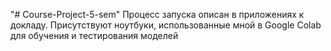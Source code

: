 "# Course-Project-5-sem" 
Процесс запуска описан в приложениях к докладу.
Присутствуют ноутбуки, использованные мной в Google Colab для обучения и тестирования моделей
